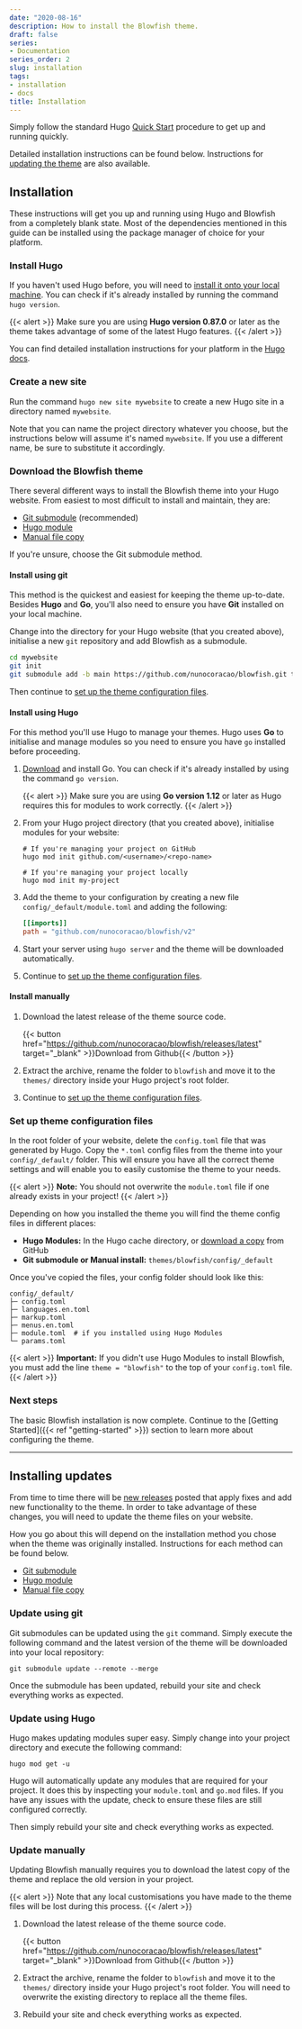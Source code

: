 ```yaml
---
date: "2020-08-16"
description: How to install the Blowfish theme.
draft: false
series:
- Documentation
series_order: 2
slug: installation
tags:
- installation
- docs
title: Installation
---
```


Simply follow the standard Hugo [Quick Start](https://gohugo.io/getting-started/quick-start/) procedure to get up and running quickly.

Detailed installation instructions can be found below. Instructions for [updating the theme](#installing-updates) are also available.

## Installation

These instructions will get you up and running using Hugo and Blowfish from a completely blank state. Most of the dependencies mentioned in this guide can be installed using the package manager of choice for your platform.

### Install Hugo

If you haven't used Hugo before, you will need to [install it onto your local machine](https://gohugo.io/getting-started/installing). You can check if it's already installed by running the command `hugo version`.

{{< alert >}}
Make sure you are using **Hugo version 0.87.0** or later as the theme takes advantage of some of the latest Hugo features.
{{< /alert >}}

You can find detailed installation instructions for your platform in the [Hugo docs](https://gohugo.io/getting-started/installing).

### Create a new site

Run the command `hugo new site mywebsite` to create a new Hugo site in a directory named `mywebsite`.

Note that you can name the project directory whatever you choose, but the instructions below will assume it's named `mywebsite`. If you use a different name, be sure to substitute it accordingly.

### Download the Blowfish theme

There several different ways to install the Blowfish theme into your Hugo website. From easiest to most difficult to install and maintain, they are:

- [Git submodule](#install-using-git) (recommended)
- [Hugo module](#install-using-hugo) 
- [Manual file copy](#install-manually)

If you're unsure, choose the Git submodule method. 

#### Install using git

This method is the quickest and easiest for keeping the theme up-to-date. Besides **Hugo** and **Go**, you'll also need to ensure you have **Git** installed on your local machine.

Change into the directory for your Hugo website (that you created above), initialise a new `git` repository and add Blowfish as a submodule.

```bash
cd mywebsite
git init
git submodule add -b main https://github.com/nunocoracao/blowfish.git themes/blowfish
```

Then continue to [set up the theme configuration files](#set-up-theme-configuration-files).

#### Install using Hugo

For this method you'll use Hugo to manage your themes. Hugo uses **Go** to initialise and manage modules so you need to ensure you have `go` installed before proceeding.

1. [Download](https://golang.org/dl/) and install Go. You can check if it's already installed by using the command `go version`.

   {{< alert >}}
   Make sure you are using **Go version 1.12** or later as Hugo requires this for modules to work correctly.
   {{< /alert >}}

2. From your Hugo project directory (that you created above), initialise modules for your website:

   ```shell
   # If you're managing your project on GitHub
   hugo mod init github.com/<username>/<repo-name>

   # If you're managing your project locally
   hugo mod init my-project
   ```

3. Add the theme to your configuration by creating a new file `config/_default/module.toml` and adding the following:

   ```toml
   [[imports]]
   path = "github.com/nunocoracao/blowfish/v2"
   ```

4. Start your server using `hugo server` and the theme will be downloaded automatically.
5. Continue to [set up the theme configuration files](#set-up-theme-configuration-files).

#### Install manually

1. Download the latest release of the theme source code.

   {{< button href="https://github.com/nunocoracao/blowfish/releases/latest" target="_blank" >}}Download from Github{{< /button >}}

2. Extract the archive, rename the folder to `blowfish` and move it to the `themes/` directory inside your Hugo project's root folder.
3. Continue to [set up the theme configuration files](#set-up-theme-configuration-files).

### Set up theme configuration files

In the root folder of your website, delete the `config.toml` file that was generated by Hugo. Copy the `*.toml` config files from the theme into your `config/_default/` folder. This will ensure you have all the correct theme settings and will enable you to easily customise the theme to your needs.

{{< alert >}}
**Note:** You should not overwrite the `module.toml` file if one already exists in your project!
{{< /alert >}}

Depending on how you installed the theme you will find the theme config files in different places:

- **Hugo Modules:** In the Hugo cache directory, or [download a copy](https://minhaskamal.github.io/DownGit/#/home?url=https://github.com/nunocoracao/blowfish/tree/main/config/_default) from GitHub
- **Git submodule or Manual install:** `themes/blowfish/config/_default`

Once you've copied the files, your config folder should look like this:

```shell
config/_default/
├─ config.toml
├─ languages.en.toml
├─ markup.toml
├─ menus.en.toml
├─ module.toml  # if you installed using Hugo Modules
└─ params.toml
```

{{< alert >}}
**Important:** If you didn't use Hugo Modules to install Blowfish, you must add the line `theme = "blowfish"` to the top of your `config.toml` file.
{{< /alert >}}

### Next steps

The basic Blowfish installation is now complete. Continue to the [Getting Started]({{< ref "getting-started" >}}) section to learn more about configuring the theme.

---

## Installing updates

From time to time there will be [new releases](https://github.com/nunocoracao/blowfish/releases) posted that apply fixes and add new functionality to the theme. In order to take advantage of these changes, you will need to update the theme files on your website.

How you go about this will depend on the installation method you chose when the theme was originally installed. Instructions for each method can be found below.

- [Git submodule](#update-using-git)
- [Hugo module](#update-using-hugo)
- [Manual file copy](#update-manually)

### Update using git

Git submodules can be updated using the `git` command. Simply execute the following command and the latest version of the theme will be downloaded into your local repository:

```shell
git submodule update --remote --merge
```

Once the submodule has been updated, rebuild your site and check everything works as expected.

### Update using Hugo

Hugo makes updating modules super easy. Simply change into your project directory and execute the following command:

```shell
hugo mod get -u
```

Hugo will automatically update any modules that are required for your project. It does this by inspecting your `module.toml` and `go.mod` files. If you have any issues with the update, check to ensure these files are still configured correctly.

Then simply rebuild your site and check everything works as expected.

### Update manually

Updating Blowfish manually requires you to download the latest copy of the theme and replace the old version in your project.

{{< alert >}}
Note that any local customisations you have made to the theme files will be lost during this process.
{{< /alert >}}

1. Download the latest release of the theme source code.

   {{< button href="https://github.com/nunocoracao/blowfish/releases/latest" target="_blank" >}}Download from Github{{< /button >}}

2. Extract the archive, rename the folder to `blowfish` and move it to the `themes/` directory inside your Hugo project's root folder. You will need to overwrite the existing directory to replace all the theme files.

3. Rebuild your site and check everything works as expected.
